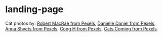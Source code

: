 # landing-page

Cat photos by:
<a href="https://www.pexels.com/photo/brown-tabby-cat-staring-at-the-camera-843558/">Robert MacRae from Pexels</a>, 
<a href="https://www.pexels.com/photo/white-and-black-kitten-lying-on-tiles-479009/">Danielle Daniel from Pexels</a>, 
<a href="https://www.pexels.com/photo/brown-tabby-cat-with-slice-of-loaf-bread-on-its-head-4587955/">Anna Shvets from Pexels</a>, 
<a href="https://www.pexels.com/photo/calico-cat-on-focus-photo-1404819/">Cong H from Pexels</a>, 
<a href="https://www.pexels.com/photo/calico-cat-1571076/">Cats Coming from Pexels</a>.

